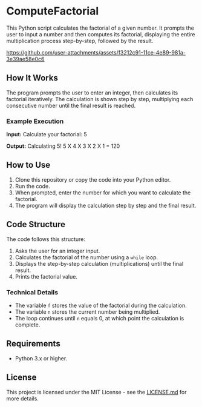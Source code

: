 # ComputeFactorial
This Python script calculates the factorial of a given number. It prompts the user to input a number and then computes its factorial, displaying the entire multiplication process step-by-step, followed by the result.



https://github.com/user-attachments/assets/f3212c91-11ce-4e89-981a-3e39ae58e0c6
## How It Works

The program prompts the user to enter an integer, then calculates its factorial iteratively. The calculation is shown step by step, multiplying each consecutive number until the final result is reached.

### Example Execution

**Input:** Calculate your factorial: 5

**Output:** Calculating 5! 5 X 4 X 3 X 2 X 1 = 120



## How to Use

1. Clone this repository or copy the code into your Python editor.
2. Run the code.
3. When prompted, enter the number for which you want to calculate the factorial.
4. The program will display the calculation step by step and the final result.

## Code Structure

The code follows this structure:

1. Asks the user for an integer input.
2. Calculates the factorial of the number using a `while` loop.
3. Displays the step-by-step calculation (multiplications) until the final result.
4. Prints the factorial value.

### Technical Details

- The variable `f` stores the value of the factorial during the calculation.
- The variable `n` stores the current number being multiplied.
- The loop continues until `n` equals 0, at which point the calculation is complete.

## Requirements

- Python 3.x or higher.

## License

This project is licensed under the MIT License - see the [LICENSE.md](LICENSE.md) for more details.
